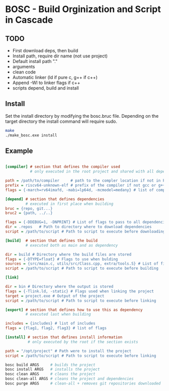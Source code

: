 # BOSC - Build Orginization and Script in Cascade

## TODO
- First download deps, then build
- Install path, require dir name (not use project)
- Default install path "."
- arguments
- clean code
- Automatic linker (ld if pure c, g++ if c++)
- Append -Wl to linker flags if c++
- scripts depend, build and install

## Install

Set the install directory by modifying the bosc.bruc file. 
Depending on the target directory the install command will require sudo.

```bash
make
./make_bosc.exe install
```

## Example
```ini

[compiler] # section that defines the compiler used
           # only executed in the root project and shared with all dependencies

path = /path/to/compiler     # path to the compler location if not in PATH
prefix = riscv64-unknown-elf # prefix of the compiler if not gcc or g++
flags = {-march=rv64imafd, -mabi=lp64d, -mcmodel=medany} # list of compiler flags

[depend] # section that defines dependencies
         # executed in first place when building
bruc = {repo, git...}
bruc2 = {path, ../..}

flags = {-DDEBUG=1, -DNPRINT} # List of flags to pass to all dependencies
dir = .repos   # Path to directory where to download dependencies
script = /path/to/script # Path to script to execute before downloading dependencies

[build]  # section that defines the build
         # executed both as main and as dependency

dir = build # Directory where the build files are stored
flags = {-DTYPE=float} # Flags to use when bulding
sources = {src/main.c, utils/src/Class.cpp, extra/tools.S} # List of files to compile
script = /path/to/script # Path to script to execute before building

[link]

dir = bin # Directory where the output is stored
flags = {-Tlink.ld, -static} # Flags used when linking the project
target = project.exe # Output of the project
script = /path/to/script # Path to script to execute before linking

[export] # section that defines how to use this as dependency
         # executed last when building

includes = {includes} # list of includes
flags = {flag1, flag2, flag3} # list of flags

[install] # section that defines install information
          # only executed by the root if the section exists

path = "/opt/project" # Path were to install the project
script = /path/to/script # Path to script to execute before linking


```

```bash
bosc build ARGS     # builds the project
bosc install ARGS   # installs the project
bosc clean ARGS     # cleans the project
bosc clean-all ARGS # cleans the project and dependencies
bosc purge ARGS     # clean-all + removes git repositories downloaded
```
